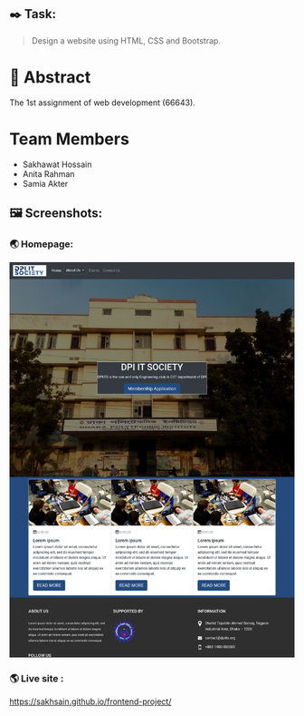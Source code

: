 ## ✒️ Task:
> Design a website using HTML, CSS and Bootstrap.

# 📝 Abstract
The 1st assignment of web development (66643).

# Team Members
<ul>
<li>Sakhawat Hossain</li>
<li>Anita Rahman</li>
<li>Samia Akter</li>
</ul>

## 🖼️ Screenshots:
### 🌏 Homepage:
![Homepage](screenshots/screenshot.png)

### 🌎 Live site : 
<a href="https://sakhsain.github.io/frontend-project">https://sakhsain.github.io/frontend-project/</a>
